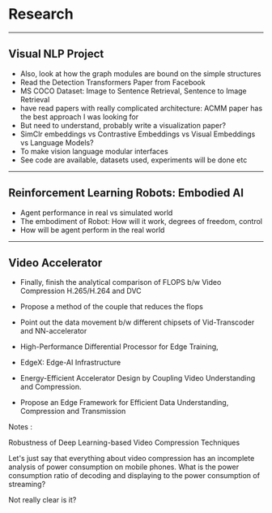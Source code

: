 # Research

---

## Visual NLP Project 

- Also, look at how the graph modules are bound on the simple structures 
- Read the Detection Transformers Paper from Facebook
-  MS COCO Dataset: Image to Sentence Retrieval, Sentence to Image Retrieval 
- have read papers with really complicated architecture: ACMM paper has the best approach I was looking for 
- But need to understand, probably write a visualization paper?
- SimClr embeddings vs Contrastive Embeddings vs Visual Embeddings vs  Language Models?
- To make vision language modular interfaces
- See code are available,  datasets used,  experiments will be done etc

---

## Reinforcement Learning Robots: Embodied AI 
- Agent performance in real vs simulated world
- The embodiment of Robot: How will it work, degrees of freedom, control
- How will be agent perform in the real world

---

## Video Accelerator 

- Finally, finish the analytical comparison of FLOPS b/w Video Compression H.265/H.264 and DVC 
- Propose a method of the couple that reduces the flops 
- Point out the data movement b/w different chipsets of Vid-Transcoder and NN-accelerator

- High-Performance Differential Processor for Edge Training,
- EdgeX: Edge-AI Infrastructure
- Energy-Efficient  Accelerator Design by Coupling  Video  Understanding and Compression. 
- Propose  an  Edge  Framework  for Efficient Data Understanding, Compression and Transmission

Notes :

Robustness of Deep Learning-based Video Compression Techniques 

Let's just say that everything about video compression has an incomplete analysis of power consumption on mobile phones. What is the power consumption ratio of decoding and displaying to the power consumption of streaming? 

Not really clear is it?
